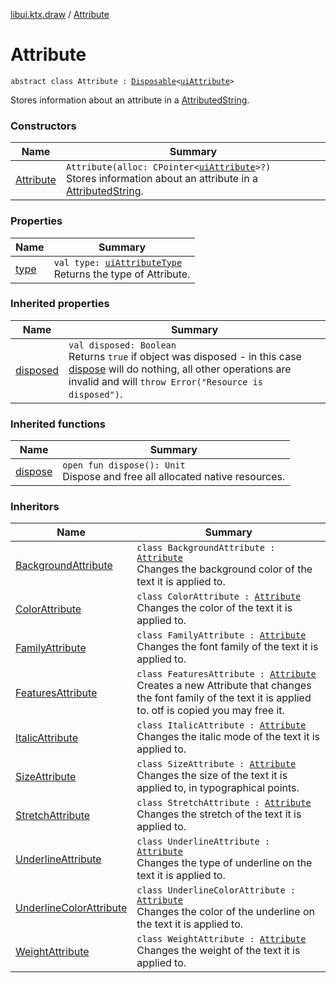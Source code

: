[libui.ktx.draw](../README.md) / [Attribute](README.md)

# Attribute

`abstract class Attribute : `[`Disposable`](../../libui.ktx/-disposable/README.md)`<`[`uiAttribute`](../../libui/ui-attribute.md)`>`

Stores information about an attribute in a [AttributedString](../-attributed-string/README.md).

### Constructors

| Name | Summary |
|---|---|
| [Attribute](-attribute.md) | `Attribute(alloc: CPointer<`[`uiAttribute`](../../libui/ui-attribute.md)`>?)`<br>Stores information about an attribute in a [AttributedString](../-attributed-string/README.md). |

### Properties

| Name | Summary |
|---|---|
| [type](type.md) | `val type: `[`uiAttributeType`](../../libui/ui-attribute-type.md)<br>Returns the type of Attribute. |

### Inherited properties

| Name | Summary |
|---|---|
| [disposed](../../libui.ktx/-disposable/disposed.md) | `val disposed: Boolean`<br>Returns `true` if object was disposed - in this case [dispose](../../libui.ktx/-disposable/dispose.md) will do nothing, all other operations are invalid and will `throw Error("Resource is disposed")`. |

### Inherited functions

| Name | Summary |
|---|---|
| [dispose](../../libui.ktx/-disposable/dispose.md) | `open fun dispose(): Unit`<br>Dispose and free all allocated native resources. |

### Inheritors

| Name | Summary |
|---|---|
| [BackgroundAttribute](../-background-attribute/README.md) | `class BackgroundAttribute : `[`Attribute`](README.md)<br>Changes the background color of the text it is applied to. |
| [ColorAttribute](../-color-attribute/README.md) | `class ColorAttribute : `[`Attribute`](README.md)<br>Changes the color of the text it is applied to. |
| [FamilyAttribute](../-family-attribute/README.md) | `class FamilyAttribute : `[`Attribute`](README.md)<br>Changes the font family of the text it is applied to. |
| [FeaturesAttribute](../-features-attribute/README.md) | `class FeaturesAttribute : `[`Attribute`](README.md)<br>Creates a new Attribute that changes the font family of the text it is applied to. otf is copied you may free it. |
| [ItalicAttribute](../-italic-attribute/README.md) | `class ItalicAttribute : `[`Attribute`](README.md)<br>Changes the italic mode of the text it is applied to. |
| [SizeAttribute](../-size-attribute/README.md) | `class SizeAttribute : `[`Attribute`](README.md)<br>Changes the size of the text it is applied to, in typographical points. |
| [StretchAttribute](../-stretch-attribute/README.md) | `class StretchAttribute : `[`Attribute`](README.md)<br>Changes the stretch of the text it is applied to. |
| [UnderlineAttribute](../-underline-attribute/README.md) | `class UnderlineAttribute : `[`Attribute`](README.md)<br>Changes the type of underline on the text it is applied to. |
| [UnderlineColorAttribute](../-underline-color-attribute/README.md) | `class UnderlineColorAttribute : `[`Attribute`](README.md)<br>Changes the color of the underline on the text it is applied to. |
| [WeightAttribute](../-weight-attribute/README.md) | `class WeightAttribute : `[`Attribute`](README.md)<br>Changes the weight of the text it is applied to. |
